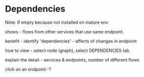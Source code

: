 # Dependencies

Note: If empty because not installed on mature env 



shows - flows from other services that use same endpoint.

benefit - identify 'dependencies' - affects of changes in endpoint

how to view - select node \(graph\), select DEPENDENCIES  tab.

explain the  detail - services & endpoints, number of different flows

click on an endpoint -?

